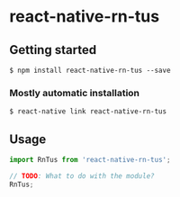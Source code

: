 # react-native-rn-tus

## Getting started

`$ npm install react-native-rn-tus --save`

### Mostly automatic installation

`$ react-native link react-native-rn-tus`

## Usage
```javascript
import RnTus from 'react-native-rn-tus';

// TODO: What to do with the module?
RnTus;
```
